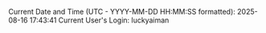 Current Date and Time (UTC - YYYY-MM-DD HH:MM:SS formatted): 2025-08-16 17:43:41
Current User's Login: luckyaiman
